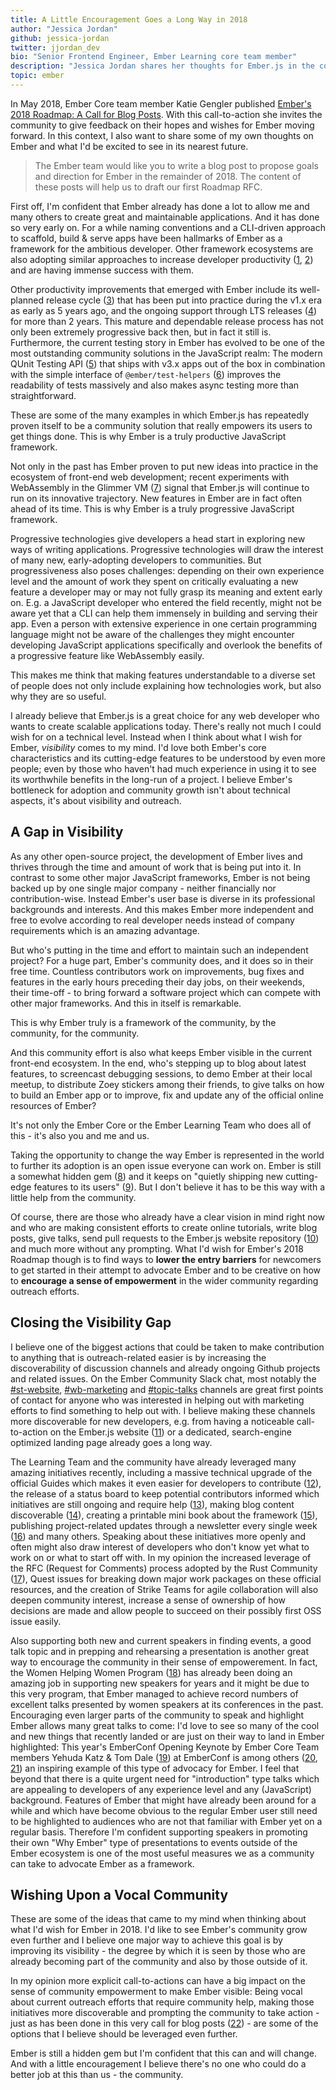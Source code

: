```yaml
---
title: A Little Encouragement Goes a Long Way in 2018
author: "Jessica Jordan"
github: jessica-jordan
twitter: jjordan_dev
bio: "Senior Frontend Engineer, Ember Learning core team member"
description: "Jessica Jordan shares her thoughts for Ember.js in the coming year in response to the Ember 2018 Roadmap Call for Blog Posts."
topic: ember
---
```


In May 2018, Ember Core team member Katie Gengler published [Ember's 2018 Roadmap: A Call for Blog Posts](https://www.emberjs.com/blog/2018/05/02/ember-2018-roadmap-call-for-posts.html). With this  call-to-action she invites the community to give feedback on their hopes and wishes for Ember moving forward.
In this context, I also want to share some of my own thoughts on Ember and what I'd be excited to see in its nearest future.

<!--break-->

> The Ember team would like you to write a blog post to propose goals and direction for Ember in the remainder of 2018. The content of these posts will help us to draft our first Roadmap RFC.

First off, I'm confident that Ember already has done a lot to allow me and many others to create great and maintainable applications. And it has done so very early on.
For a while naming conventions and a CLI-driven approach to scaffold, build & serve apps have been hallmarks of Ember as a framework for the ambitious developer. Other framework ecosystems are also adopting similar approaches to increase developer productivity ([1](https://github.com/angular/angular-cli/tree/v1.6.8#cli-for-angular-applications-based-on-the-ember-cli-project), [2](https://hackernoon.com/structuring-projects-and-naming-components-in-react-1261b6e18d76)) and are having immense success with them.

Other productivity improvements that emerged with Ember include its well-planned release cycle ([3](https://www.emberjs.com/blog/2013/09/06/new-ember-release-process.html)) that has been put into practice during the v1.x era as early as 5 years ago, and the ongoing support through LTS releases ([4](https://emberjs.com/blog/2016/02/25/announcing-embers-first-lts.html?utm_source=javascriptweekly&utm_medium=email)) for more than 2 years. This mature and dependable release process has not only been extremely progressive back then, but in fact it still is.
Furthermore, the current testing story in Ember has evolved to be one of the most outstanding community solutions in the JavaScript realm: The modern QUnit Testing API ([5](https://rwjblue.com/2017/10/23/ember-qunit-simplication/)) that ships with v3.x apps out of the box in combination with the simple interface of `@ember/test-helpers` ([6](https://github.com/emberjs/ember-test-helpers/blob/master/API.md)) improves the readability of tests massively and also makes async testing more than straightforward.

These are some of the many examples in which Ember.js has repeatedly proven itself to be a community solution that really empowers its users to get things done.
This is why Ember is a truly productive JavaScript framework.

Not only in the past has Ember proven to put new ideas into practice in the ecosystem of front-end web development; recent experiments with WebAssembly in the Glimmer VM ([7](https://youtu.be/NhtpXs0ZtUc?t=35m56s)) signal that Ember.js will continue to run on its innovative trajectory. New features in Ember are in fact often ahead of its time.
This is why Ember is a truly progressive JavaScript framework.

Progressive technologies give developers a head start in exploring new ways of writing applications. Progressive technologies will draw the interest of many new, early-adopting developers to communities. But progressiveness also poses challenges: depending on their own experience level and the amount of work they spent on critically evaluating a new feature a developer may or may not fully grasp its meaning and extent early on. E.g. a JavaScript developer who entered the field recently, might not be aware yet that a CLI can help them immensely in building and serving their app. Even a person with extensive experience in one certain programming language might not be aware of the challenges they might encounter developing JavaScript applications specifically and overlook the benefits of a progressive feature like WebAssembly easily.

This makes me think that making features understandable to a diverse set of people does not only include explaining how technologies work, but also why they are so useful.

I already believe that Ember.js is a great choice for any web developer who wants to create scalable applications today.
There's really not much I could wish for on a technical level.
Instead when I think about what I wish for Ember, _visibility_ comes to my mind.
I'd love both Ember's core characteristics and its cutting-edge features to be understood by even more people; even by those who haven't had much experience in using it to see its worthwhile benefits in the long-run of a project.
I believe Ember's bottleneck for adoption and community growth isn't about technical aspects, it's about visibility and outreach.


## A Gap in Visibility

As any other open-source project, the development of Ember lives and thrives through the time and amount of work that is being put into it. In contrast to some other major JavaScript frameworks, Ember is not being backed up by one single major company - neither financially nor contribution-wise.
Instead Ember's user base is diverse in its professional backgrounds and interests. And this makes Ember more independent and free to evolve according to real developer needs instead of company requirements which is an amazing advantage.

But who's putting in the time and effort to maintain such an independent project? For a huge part, Ember's community does, and it does so in their free time. Countless contributors work on improvements, bug fixes and features in the early hours preceding their day jobs, on their weekends, their time-off - to bring forward a software project which can compete with other major frameworks. And this in itself is remarkable.

This is why Ember truly is a framework of the community, by the community, for the community.

And this community effort is also what keeps Ember visible in the current front-end ecosystem. In the end, who's stepping up to blog about latest features, to screencast debugging sessions, to demo Ember at their local meetup, to distribute Zoey stickers among their friends, to give talks on how to build an Ember app or to improve, fix and update any of the official online resources of Ember?

It's not only the Ember Core or the Ember Learning Team who does all of this - it's also you and me and us.

Taking the opportunity to change the way Ember is represented in the world to further its adoption is an open issue everyone can work on.
Ember is still a somewhat hidden gem ([8](http://blog.agilityworks.co.uk/our-blog/a-hidden-gem-ember-js)) and it keeps on "quietly shipping new cutting-edge features to its users" ([9](https://twitter.com/sugarpirate_/status/923620576970731520)). But I don't believe it has to be this way with a little help from the community.

Of course, there are those who already have a clear vision in mind right now and who are making consistent efforts to create online tutorials, write blog posts, give talks, send pull requests to the Ember.js website repository ([10](https://github.com/emberjs/website/pulls?utf8=%E2%9C%93&q=is%3Apr+is%3Amerged)) and much more without any prompting.
What I'd wish for Ember's 2018 Roadmap though is to find ways to **lower the entry barriers** for newcomers to get started in their attempt to advocate Ember and to be creative on how to **encourage a sense of empowerment** in the wider community regarding outreach efforts.

## Closing the Visibility Gap

I believe one of the biggest actions that could be taken to make contribution to anything that is outreach-related easier is by increasing the discoverability of discussion channels and already ongoing Github projects and related issues. On the Ember Community Slack chat, most notably the [#st-website](https://embercommunity.slack.com/messages/CAHEZTMBK/), [#wb-marketing](https://embercommunity.slack.com/messages/C36ETE3DK/) and [#topic-talks](https://embercommunity.slack.com/messages/C9RSE508J/) channels are great first points of contact for anyone who was interested in helping out with marketing efforts to find something to help out with. I believe making these channels more discoverable for new developers, e.g. from having a noticeable call-to-action on the Ember.js website ([11](https://emberjs.com/)) or a dedicated, search-engine optimized landing page already goes a long way.

The Learning Team and the community have already leveraged many amazing initiatives recently, including a massive technical upgrade of the official Guides which makes it even easier for developers to contribute ([12](https://guides.emberjs.com/)), the release of a status board to keep potential contributors informed which initiatives are still ongoing and require help ([13](https://emberjs.com/statusboard/)), making blog content discoverable ([14](https://github.com/emberjs/website/pull/3280)), creating a printable mini book about the framework ([15](https://github.com/ember-learn/the-shortest-ember-book)), publishing project-related updates through a newsletter every single week ([16](https://the-emberjs-times.ongoodbits.com/)) and many others.
Speaking about these initiatives more openly and often might also draw interest of developers who don't know yet what to work on or what to start off with.
In my opinion the increased leverage of the RFC (Request for Comments) process adopted by the Rust Community ([17](http://rust-lang.github.io/rfcs/)), Quest issues for breaking down major work packages on these official resources, and the creation of Strike Teams for agile collaboration will also deepen community interest, increase a sense of ownership of how decisions are made and allow people to succeed on their possibly first OSS issue easily.

Also supporting both new and current speakers in finding events, a good talk topic and in prepping and rehearsing a presentation is another great way to encourage the community in their sense of empowerement.
In fact, the Women Helping Women Program ([18](https://emberwomen.com/)) has already been doing an amazing job in supporting new speakers for years and it might be due to this very program, that Ember managed to achieve record numbers of excellent talks presented by women speakers at its conferences in the past.
Encouraging even larger parts of the community to speak and highlight Ember allows many great talks to come: I'd love to see so many of the cool and new things that recently landed or are just on their way to land in Ember highlighted: This year's EmberConf Opening Keynote by Ember Core Team members Yehuda Katz & Tom Dale ([19](https://www.youtube.com/watch?v=NhtpXs0ZtUc)) at EmberConf is among others ([20](https://twitter.com/skillsmatter/status/984752827904950273), [21](https://www.youtube.com/watch?v=8D-O4cSteRk)) an inspiring example of this type of advocacy for Ember.
I feel that beyond that there is a quite urgent need for "introduction" type talks which are appealing to developers of any experience level and any (JavaScript) background. Features of Ember that might have already been around for a while and which have become obvious to the regular Ember user still need to be highlighted to audiences who are not that familiar with Ember yet on a regular basis. Therefore I'm confident supporting speakers in promoting their own "Why Ember" type of presentations to events outside of the Ember ecosystem is one of the most useful measures we as a community can take to advocate Ember as a framework.

## Wishing Upon a Vocal Community

These are some of the ideas that came to my mind when thinking about what I'd wish for Ember in 2018. I'd like to see Ember's community grow even further and I believe one major way to achieve this goal is by improving its visibility - the degree by which it is seen by those who are already becoming part of the community and also by those outside of it.

In my opinion more explicit call-to-actions can have a big impact on the sense of community empowerment to make Ember visible: Being vocal about current outreach efforts that require community help, making those initiatives more discoverable and prompting the community to take action - just as has been done in this very call for blog posts ([22](https://www.emberjs.com/blog/2018/05/02/ember-2018-roadmap-call-for-posts.html)) - are some of the options that I believe should be leveraged even further.

Ember is still a hidden gem but I'm confident that this can and will change. And with a little encouragement I believe there's no one who could do a better job at this than us - the community.
